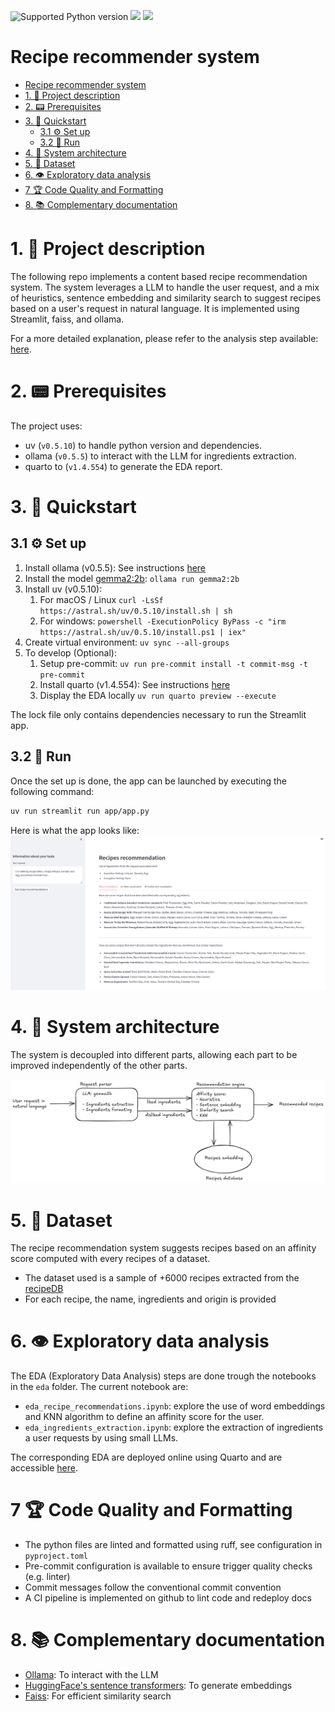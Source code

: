 <img src="https://img.shields.io/badge/python-3.11-blue" alt="Supported Python version"> <img src="https://img.shields.io/static/v1?logo=uv&label=uv&message=0.5.10&color=blue"> <img src="https://img.shields.io/static/v1?logo=Streamlit&label=Streamlit&message=1.22.0&color=blue">

# Recipe recommender system

- [Recipe recommender system](#recipe-recommender-system)
- [1. 💬 Project description](#1--project-description)
- [2. 📟 Prerequisites](#2--prerequisites)
- [3. 🔌 Quickstart](#3--quickstart)
  - [3.1 ⚙️ Set up](#31-️-set-up)
  - [3.2 🚀 Run](#32--run)
- [4. 🔗 System architecture](#4--system-architecture)
- [5. 📁 Dataset](#5--dataset)
- [6. 👁️ Exploratory data analysis](#6-️-exploratory-data-analysis)
- [7 🏆 Code Quality and Formatting](#7--code-quality-and-formatting)
- [8. 📚 Complementary documentation](#8--complementary-documentation)


# 1. 💬 Project description

The following repo implements a content based recipe recommendation system. The system leverages a LLM to handle the 
user request, and a mix of heuristics, sentence embedding and similarity search to suggest recipes based on a user's 
request in natural language. It is implemented using Streamlit, faiss, and ollama.

For a more detailed explanation, please refer to the analysis step available: [here](https://pdgarden.github.io/recipe-recommender-system/).




# 2. 📟 Prerequisites

The project uses:
- uv (`v0.5.10`) to handle python version and dependencies.
- ollama (`v0.5.5`) to interact with the LLM for ingredients extraction.
- quarto to (`v1.4.554`) to generate the EDA report.


# 3. 🔌 Quickstart


## 3.1 ⚙️ Set up

1. Install ollama (v0.5.5): See instructions [here](https://github.com/ollama/ollama)
2. Install the model [gemma2:2b](https://ollama.com/library/gemma2:2b): `ollama run gemma2:2b`
3. Install uv (v0.5.10):
   1. For macOS / Linux `curl -LsSf https://astral.sh/uv/0.5.10/install.sh | sh`
   2. For windows: `powershell -ExecutionPolicy ByPass -c "irm https://astral.sh/uv/0.5.10/install.ps1 | iex"`
4. Create virtual environment: `uv sync --all-groups`
5. To develop (Optional):
   1. Setup pre-commit: `uv run pre-commit install -t commit-msg -t pre-commit`
   2. Install quarto (v1.4.554): See instructions [here](https://quarto.org/docs/get-started/)
   3. Display the EDA locally `uv run quarto preview --execute`


The lock file only contains dependencies necessary to run the Streamlit app.

## 3.2 🚀 Run

Once the set up is done, the app can be launched by executing the following command:

```sh
uv run streamlit run app/app.py
```

Here is what the app looks like:
![App](./images/app_example.png)


# 4. 🔗 System architecture

The system is decoupled into different parts, allowing each part to be improved independently of the other parts.

![Architecture](./images/recommender_system_architecture.png)


# 5. 📁 Dataset

The recipe recommendation system suggests recipes based on an affinity score computed with every recipes of a dataset.

* The dataset used is a sample of +6000 recipes extracted from the [recipeDB](https://cosylab.iiitd.edu.in/recipedb/)
* For each recipe, the name, ingredients and origin is provided


# 6. 👁️ Exploratory data analysis

The EDA (Exploratory Data Analysis) steps are done trough the notebooks in the `eda` folder. The current notebook are:
- `eda_recipe_recommendations.ipynb`: explore the use of word embeddings and KNN algorithm to define an affinity score for the user.
- `eda_ingredients_extraction.ipynb`: explore the extraction of ingredients a user requests by using small LLMs.


The corresponding EDA are deployed online using Quarto and are accessible [here](https://pdgarden.github.io/recipe-recommender-system/).


# 7 🏆 Code Quality and Formatting

- The python files are linted and formatted using ruff, see configuration in `pyproject.toml`
- Pre-commit configuration is available to ensure trigger quality checks (e.g. linter)
- Commit messages follow the conventional commit convention
- A CI pipeline is implemented on github to lint code and redeploy docs


# 8. 📚 Complementary documentation

- [Ollama](https://ollama.com/): To interact with the LLM
- [HuggingFace's sentence transformers](https://huggingface.co/sentence-transformers): To generate embeddings
- [Faiss](https://faiss.ai/index.html): For efficient similarity search
